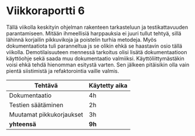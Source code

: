 # Viikkoraportti 6

Tällä viikolla keskityin ohjelman rakenteen tarkasteluun ja testikattavuuden parantamiseen. Mitään ihmeellisiä harppauksia ei juuri tullut tehtyä, sillä lähinnä korjailin pikkuvikoja ja poistelin turhia metodeja. Myös dokumentaatiota tuli paranneltua js se olikin ehkä se haastavin osio tällä viikolla. Demotilaisuuteen mennessä tarkoitus olisi lisätä dokumentaatioon käyttöohje sekä saada muu dokumentaatio valmiiksi. Käyttöliittymästäkin voisi ehkä tehdä hienomman esitystä varten. Sen jälkeen pitäisikin olla vain pientä siistimistä ja refaktorointia vaille valmis. 

Tehtävä | Käytetty aika
--------|--------------
Dokumentaatio | 4h
Testien säätäminen | 2h
Muutamat pikkukorjaukset | 3h
**yhteensä** | **9h**